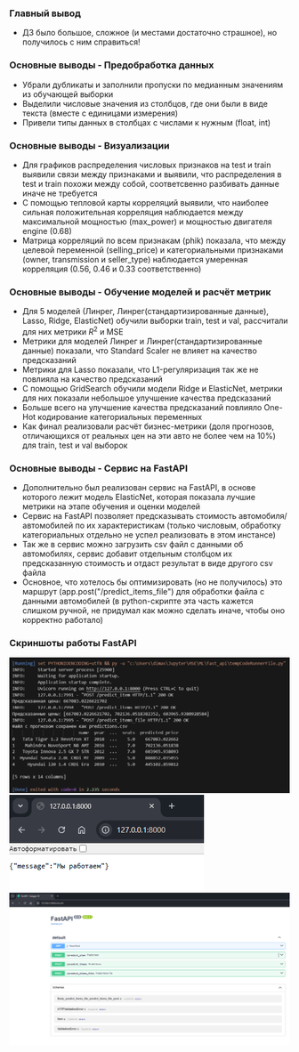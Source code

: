 ### Главный вывод
* ДЗ было большое, сложное (и местами достаточно страшное), но получилось с ним справиться!
### Основные выводы - Предобработка данных
* Убрали дубликаты и заполнили пропуски по медианным значениям из обучающей выборки
* Выделили числовые значения из столбцов, где они были в виде текста (вместе с единицами измерения)
* Привели типы данных в столбцах с числами к нужным (float, int)
### Основные выводы - Визуализации
* Для графиков распределения числовых признаков на test и train выявили связи между признаками и выявили, что распределения в test и train похожи между собой, соответсвенно разбивать данные иначе не требуется
* С помощью тепловой карты корреляций выявили, что наиболее сильная положительная корреляция наблюдается между максимальной мощностью (max_power) и мощностью двигателя engine (0.68)
* Матрица корреляций по всем признакам (phik) показала, что между целевой переменной (selling_price) и категориальными признаками (owner, transmission и seller_type) наблюдается умеренная корреляция (0.56, 0.46 и 0.33 соответственно)
### Основные выводы - Обучение моделей и расчёт метрик
* Для 5 моделей (Линрег, Линрег(стандартизированные данные), Lasso, Ridge, ElasticNet) обучили выборки train, test и val, рассчитали для них метрики $R^2$ и MSE
* Метрики для моделей Линрег и Линрег(стандартизированные данные) показали, что Standard Scaler не влияет на качество предсказаний
* Метрики для Lasso показали, что L1-регуляризация так же не повлияла на качество предсказаний
* С помощью GridSearch обучили модели Ridge и ElasticNet, метрики для них показали небольшое улучшение качества предсказаний
* Больше всего на улучшение качества предсказаний повлияло One-Hot кодирование категориальных переменных
* Как финал реализовали расчёт бизнес-метрики (доля прогнозов, отличающихся от реальных цен на эти авто не более чем на 10%) для train, test и val выборок 
### Основные выводы - Сервис на FastAPI
* Дополнительно был реализован сервис на FastAPI, в основе которого лежит модель ElasticNet, которая показала лучшие метрики на этапе обучения и оценки моделей 
* Сервис на FastAPI позволяет предсказывать стоимость автомобиля/автомобилей по их характеристикам (только числовым, обработку категориальных отдельно не успел реализовать в этом инстансе)
* Так же в сервис можно загрузить csv файл с данными об автомобилях, сервис добавит отдельным столбцом их предсказанную стоимость и отдаст результат в виде другого csv файла
* Основное, что хотелось бы оптимизировать (но не получилось) это маршрут (app.post("/predict_items_file") для обработки файла с данными автомобилей (в python-скрипте эта часть кажется слишком ручной, не придумал как можно сделать иначе, чтобы оно корректно работало)
### Скриншоты работы FastAPI
![1](https://github.com/Batmad01/ML_HW/blob/main/api/screenshots/1.png)
![2](https://github.com/Batmad01/ML_HW/blob/main/api/screenshots/2.png)
![3](https://github.com/Batmad01/ML_HW/blob/main/api/screenshots/3.png)
